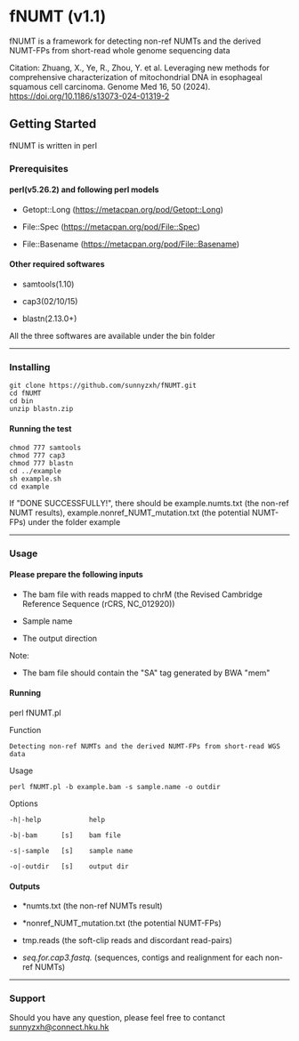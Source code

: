 # fNUMT (v1.1)
fNUMT is a framework for detecting non-ref NUMTs and the derived NUMT-FPs from short-read whole genome sequencing data

Citation: Zhuang, X., Ye, R., Zhou, Y. et al. Leveraging new methods for comprehensive characterization of mitochondrial DNA in esophageal squamous cell carcinoma. Genome Med 16, 50 (2024). https://doi.org/10.1186/s13073-024-01319-2

## Getting Started
fNUMT is written in perl

### Prerequisites

#### perl(v5.26.2) and following perl models
* Getopt::Long (https://metacpan.org/pod/Getopt::Long)

- File::Spec (https://metacpan.org/pod/File::Spec)

* File::Basename (https://metacpan.org/pod/File::Basename)

#### Other required softwares
* samtools(1.10)

- cap3(02/10/15)

* blastn(2.13.0+)

All the three softwares are available under the bin folder

***
### Installing
    
    git clone https://github.com/sunnyzxh/fNUMT.git
    cd fNUMT
    cd bin
    unzip blastn.zip

#### Running the test
    chmod 777 samtools
    chmod 777 cap3
    chmod 777 blastn
    cd ../example
    sh example.sh
    cd example
    
If "DONE SUCCESSFULLY!", there should be example.numts.txt (the non-ref NUMT results), example.nonref_NUMT_mutation.txt (the potential NUMT-FPs) under the folder example

***

### Usage
#### Please prepare the following inputs

* The bam file with reads mapped to chrM (the Revised Cambridge Reference Sequence (rCRS, NC_012920))

- Sample name

* The output direction

Note: 
* The bam file should contain the "SA" tag generated by BWA "mem"

#### Running

perl fNUMT.pl

Function
    
    Detecting non-ref NUMTs and the derived NUMT-FPs from short-read WGS data

Usage
    
    perl fNUMT.pl -b example.bam -s sample.name -o outdir

Options
   
    -h|-help            help
    
    -b|-bam      [s]    bam file
    
    -s|-sample   [s]    sample name
    
    -o|-outdir   [s]    output dir

#### Outputs

* *numts.txt (the non-ref NUMTs result)

- *nonref_NUMT_mutation.txt (the potential NUMT-FPs)

* tmp.reads (the soft-clip reads and discordant read-pairs)

- *seq.for.cap3.fastq.* (sequences, contigs and realignment for each non-ref NUMTs)

***

### Support
Should you have any question, please feel free to contanct sunnyzxh@connect.hku.hk
